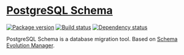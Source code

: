 # [PostgreSQL Schema][1]

[![Package version][2]][3]
[![Build status][4]][5]
[![Dependency status][6]][7]

PostgreSQL Schema is a database migration tool. Based on [Schema Evolution Manager][8].

[1]: https://github.com/mfine/postgresql-schema
[2]: https://img.shields.io/hackage/v/postgresql-schema.svg?style=flat
[3]: https://hackage.haskell.org/package/postgresql-schema
[4]: https://img.shields.io/travis/mfine/postgresql-schema/master.svg?style=flat
[5]: https://travis-ci.org/mfine/postgresql-schema
[6]: https://img.shields.io/hackage-deps/v/postgresql-schema.svg?style=flat
[7]: http://packdeps.haskellers.com/feed?needle=postgresql-schema
[8]: https://github.com/mbryzek/schema-evolution-manager


